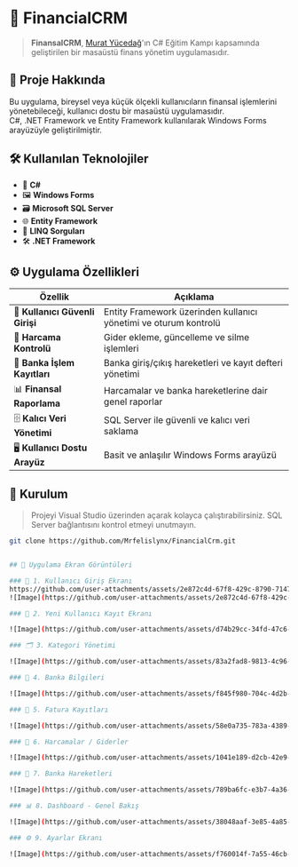 # 💼 FinancialCRM

> **FinansalCRM**, [Murat Yücedağ](https://www.youtube.com/@murat_yucedag)'ın C# Eğitim Kampı kapsamında geliştirilen bir masaüstü finans yönetim uygulamasıdır.

## 🚀 Proje Hakkında

Bu uygulama, bireysel veya küçük ölçekli kullanıcıların finansal işlemlerini yönetebileceği, kullanıcı dostu bir masaüstü uygulamasıdır.  
C#, .NET Framework ve Entity Framework kullanılarak Windows Forms arayüzüyle geliştirilmiştir.

## 🛠 Kullanılan Teknolojiler

- 🧠 **C#**
- 🖼 **Windows Forms**
- 🗃 **Microsoft SQL Server**
- 🌐 **Entity Framework**
- 📌 **LINQ Sorguları**
- 🛠 **.NET Framework**

## ⚙️ Uygulama Özellikleri

| Özellik | Açıklama |
|--------|----------|
| 🔐 **Kullanıcı Güvenli Girişi** | Entity Framework üzerinden kullanıcı yönetimi ve oturum kontrolü |
| 💸 **Harcama Kontrolü** | Gider ekleme, güncelleme ve silme işlemleri |
| 🏦 **Banka İşlem Kayıtları** | Banka giriş/çıkış hareketleri ve kayıt defteri yönetimi |
| 📊 **Finansal Raporlama** | Harcamalar ve banka hareketlerine dair genel raporlar |
| 🗄 **Kalıcı Veri Yönetimi** | SQL Server ile güvenli ve kalıcı veri saklama |
| 🖥️ **Kullanıcı Dostu Arayüz** | Basit ve anlaşılır Windows Forms arayüzü |

## 🔧 Kurulum

> Projeyi Visual Studio üzerinden açarak kolayca çalıştırabilirsiniz. SQL Server bağlantısını kontrol etmeyi unutmayın.

```bash
git clone https://github.com/Mrfelislynx/FinancialCrm.git


## 📸 Uygulama Ekran Görüntüleri

### 🔐 1. Kullanıcı Giriş Ekranı
https://github.com/user-attachments/assets/2e872c4d-67f8-429c-8790-714738acb4b0
![Image](https://github.com/user-attachments/assets/2e872c4d-67f8-429c-8790-714738acb4b0)

### 📝 2. Yeni Kullanıcı Kayıt Ekranı

![Image](https://github.com/user-attachments/assets/d74b29cc-34fd-47c6-a645-1de0fa3523b6)

### 🗂️ 3. Kategori Yönetimi

![Image](https://github.com/user-attachments/assets/83a2fad8-9813-4c96-bea3-c132e61bbe33)

### 🏦 4. Banka Bilgileri

![Image](https://github.com/user-attachments/assets/f845f980-704c-4d2b-98fb-ada8ef80a836)

### 📄 5. Fatura Kayıtları

![Image](https://github.com/user-attachments/assets/58e0a735-783a-4389-a2e9-6ccd97c1e015)

### 💸 6. Harcamalar / Giderler

![Image](https://github.com/user-attachments/assets/1041e189-d2cb-42e9-886f-b56be8564c0b)

### 🔁 7. Banka Hareketleri

![Image](https://github.com/user-attachments/assets/789ba6fc-e3b7-4a36-929e-fffcc51a347d)

### 📊 8. Dashboard - Genel Bakış

![Image](https://github.com/user-attachments/assets/38048aaf-3e85-4a85-a025-3e2cc8f8cc3f)

### ⚙️ 9. Ayarlar Ekranı

![Image](https://github.com/user-attachments/assets/f760014f-7a55-46cb-a00a-914d3ec4446b)





